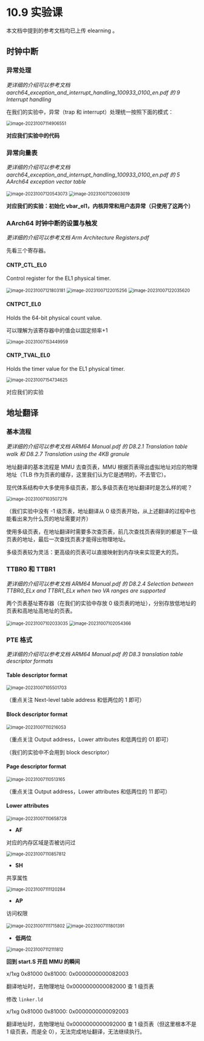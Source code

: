 # 10.9 实验课

本文档中提到的参考文档均已上传 elearning 。

## 时钟中断

### 异常处理

*更详细的介绍可以参考文档 aarch64_exception_and_interrupt_handling_100933_0100_en.pdf 的 9*
*Interrupt handling*

在我们的实验中，异常（trap 和 interrupt）处理统一按照下面的模式：

<img src="images/image-20231007114906551.png" alt="image-20231007114906551" style="zoom:80%;" />

**对应我们实验中的代码**

### 异常向量表

*更详细的介绍可以参考文档 aarch64_exception_and_interrupt_handling_100933_0100_en.pdf 的 5 AArch64 exception vector table*

<img src="images/image-20231007120543073.png" alt="image-20231007120543073" style="zoom:80%;" />

<img src="images/image-20231007120603019.png" alt="image-20231007120603019" style="zoom:80%;" />

**对应我们的实验：初始化 vbar_el1，内核异常和用户态异常（只使用了这两个）**

### AArch64 时钟中断的设置与触发

*更详细的介绍可以参考文档 Arm Architecture Registers.pdf*

先看三个寄存器。

#### CNTP_CTL_EL0

Control register for the EL1 physical timer.

<img src="images/image-20231007121803181.png" alt="image-20231007121803181" style="zoom:80%;" />

<img src="images/image-20231007122015256.png" alt="image-20231007122015256" style="zoom:80%;" />

<img src="images/image-20231007122035620.png" alt="image-20231007122035620" style="zoom:80%;" />



#### CNTPCT_EL0

Holds the 64-bit physical count value.

可以理解为该寄存器中的值会以固定频率+1

<img src="images/image-20231007153449959.png" alt="image-20231007153449959" style="zoom:80%;" />

#### CNTP_TVAL_EL0

Holds the timer value for the EL1 physical timer.

<img src="images/image-20231007154734625.png" alt="image-20231007154734625" style="zoom:80%;" />

对应我们的实验

## 地址翻译

### 基本流程

*更详细的介绍可以参考文档 ARM64 Manual.pdf 的 D8.2.1 Translation table walk 和 D8.2.7 Translation using the 4KB granule*

地址翻译的基本流程是 MMU 去查页表，MMU 根据页表得出虚拟地址对应的物理地址（TLB 作为页表的缓存，这里我们认为它是透明的，不去管它）。

现代体系结构中大多使用多级页表，那么多级页表在地址翻译时是怎么样的呢？

<img src="images/image-20231007103507276.png" alt="image-20231007103507276" style="zoom:80%;" />

（我们实验中没有 -1 级页表，地址翻译从 0 级页表开始，从上述翻译的过程中也能看出来为什么页的地址需要对齐）

使用多级页表，在地址翻译时需要多次查页表，前几次查找页表得到的都是下一级页表的地址，最后一次查找页表才能得出物理地址。

多级页表较为灵活：更高级的页表可以直接映射到内存块来实现更大的页。

### TTBR0 和 TTBR1

*更详细的介绍可以参考文档 ARM64 Manual.pdf 的 D8.2.4 Selection between TTBR0_ELx and TTBR1_ELx when two VA ranges are supported*

两个页表基址寄存器（在我们的实验中存放 0 级页表的地址），分别存放低地址的页表和高地址高地址的页表。

<img src="images/image-20231007102033035.png" alt="image-20231007102033035" style="zoom:80%;" />

<img src="images/image-20231007102054366.png" alt="image-20231007102054366" style="zoom:80%;" />

### PTE 格式

*更详细的介绍可以参考文档 ARM64 Manual.pdf 的 D8.3 translation table descriptor formats*

#### Table descriptor format

<img src="images/image-20231007105501703.png" alt="image-20231007105501703" style="zoom:80%;" />

（重点关注 Next-level table address 和低两位的 1 即可）



#### Block descriptor format

<img src="images/image-20231007110216053.png" alt="image-20231007110216053" style="zoom:80%;" />

（重点关注 Output address，Lower attributes 和低两位的 01 即可）

（我们的实验中不会用到 block descriptor）



#### Page descriptor format

<img src="images/image-20231007110513165.png" alt="image-20231007110513165" style="zoom:80%;" />

（重点关注 Output address，Lower attributes 和低两位的 11 即可）



#### Lower attributes

<img src="images/image-20231007110658728.png" alt="image-20231007110658728" style="zoom:80%;" />

- **AF**

对应的内存区域是否被访问过

<img src="images/image-20231007110857812.png" alt="image-20231007110857812" style="zoom:80%;" />

- **SH**

共享属性

<img src="images/image-20231007111120284.png" alt="image-20231007111120284" style="zoom:80%;" />

- **AP**

访问权限

<img src="images/image-20231007111715802.png" alt="image-20231007111715802" style="zoom:80%;" />

<img src="images/image-20231007111801391.png" alt="image-20231007111801391" style="zoom:80%;" />

- **低两位**

<img src="images/image-20231007112111812.png" alt="image-20231007112111812" style="zoom:80%;" />



**回到 start.S 开启 MMU 的瞬间**

x/1xg 0x81000
0x81000:        0x0000000000082003

翻译地址时，去物理地址 0x0000000000082000 查 1 级页表

修改 `linker.ld`

x/1xg 0x81000
0x81000:        0x0000000000092003

翻译地址时，去物理地址 0x0000000000092000 查 1 级页表（但这里根本不是 1 级页表，而是全 0），无法完成地址翻译，无法继续执行。



